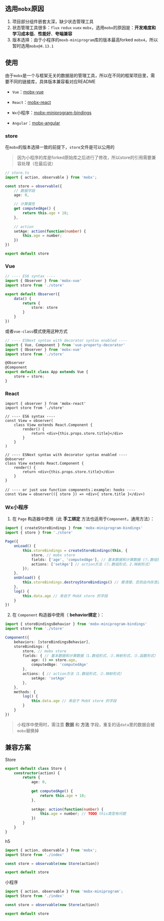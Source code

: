 ## 选用`mobx`原因

1. 项目部分组件嵌套太深，缺少状态管理工具
2. 状态管理工具很多：`flux`  `redux`  `vuex`  `mobx`，选用`mobx`的原因是：**开发难度和学习成本低**、**性能好**、**夸端兼容**
3. 版本选择：由于小程序的`moxb-miniprogram`库的版本最高forked `mobx4`，所以暂时选用`mobx@4.13.1`

## 使用

由于`mobx`是一个与框架无关的数据层的管理工具，所以在不同的框架项目里，需要不同的链接库，具体版本兼容看对应README

- `Vue`：[mobx-vue](https://www.npmjs.com/package/mobx-vue)
- `React`：[mobx-react](https://www.npmjs.com/package/mobx-react)

- `Wx`小程序：[mobx-miniprogram-bindings](https://www.npmjs.com/package/mobx-miniprogram-bindings)
- `Angular`：[mobx-angular](https://www.npmjs.com/package/mobx-angular)

### store

在`mobx`的版本选择一致的前提下，`store`文件是可以公用的

> 因为小程序的库是forked原始库之后进行了修改，所以store的引用需要兼容处理（在最后说）

```typescript
// store.ts
import { action, observable } from 'mobx';

const store = observable({
    // 数据字段
    age: 0,

    // 计算属性
    get computedAge() {
        return this.age + 18;
    },
		
    // action
    setAge: action(function(number) {
        this.age = number;
    })
})

export default store
```



### Vue

```typescript
// ---- ES6 syntax ----
import { Observer } from 'mobx-vue'
import store from './store'

export default Observer({
    data() {
        return {
            store: store
        }
    }
})
```

或者`vue-class`模式使用这种方式

```typescript
// ---- ESNext syntax with decorator syntax enabled ----
import { Vue, Component } from 'vue-property-decorator'
import { Observer } from 'mobx-vue'
import store from './store'

@Observer
@Component
export default class App extends Vue {
	store = store;
}
```



### React

```tsx
import { observer } from 'mobx-react'
import store from './store'

// ---- ES6 syntax ----
const View = observer(
    class View extends React.Component {
        render() {
            return <div>{this.props.store.title}</div>
        }
    }
)
 
// ---- ESNext syntax with decorator syntax enabled ----
@observer
class View extends React.Component {
    render() {
        return <div>{this.props.store.title}</div>
    }
}
 
// ---- or just use function components；example: hooks ----
const View = observer(({ store }) => <div>{ store.title }</div>)
```



### Wx小程序

1. 在 `Page` 构造器中使用（此 **手工绑定** 方法也适用于`Component`，通用方法）：

```typescript
import { createStoreBindings } from 'mobx-miniprogram-bindings'
import { store } from './store'

Page({
    onLoad() {
        this.storeBindings = createStoreBindings(this, {
            store, // mobx store
            fields: ['age', 'computedAge'], // 基本数据和计算数据（①.数组形式，2.映射形式，3.函数形式）
            actions: ['setAge'] // action方法（①.数组形式，2.映射形式）
        });
    },
    onUnload() {
        this.storeBindings.destroyStoreBindings() // 需清理，否则会内存泄漏
    },
    log() {
        this.data.age // 来自于 MobX store 的字段
    }
})
```

2. 在 `Component` 构造器中使用（ **behavior绑定** ）：

```typescript
import { storeBindingsBehavior } from 'mobx-miniprogram-bindings'
import store from './store'

Component({
    behaviors: [storeBindingsBehavior],
    storeBindings: {
        store, // mobx store
        fields: { // 基本数据和计算数据（1.数组形式，②.映射形式，③.函数形式）
            age: () => store.age,
            computedAge: 'computedAge'
        },
        actions: { // action方法（1.数组形式，②.映射形式）
            setAge: 'setAge'
        },
    },
    methods: {
    	log() {
            this.data.age // 来自于 MobX store 的字段
        }
    }
})
```

> 小程序中使用时，需注意 **数据** 和 **方法** 字段，重复的话`data`里的数据会被`mobx`替换掉



## 兼容方案

Store

```typescript
export default class Store {
    constructor(action) {
        return {
            age: 0,
        
            get computedAge() {
                return this.age + 18;
            },
        
            setAge: action(function(number) {
                this.age = number; // TODO this类型有问题
            })
        }
    }
}
```

h5

```typescript
import { action, observable } from 'mobx';
import Store from './index'

const store = observable(new Store(action))

export default store
```

小程序

```typescript
import { action, observable } from 'mobx-miniprogram';
import Store from './index'

const store = observable(new Store(action))

export default store
```
